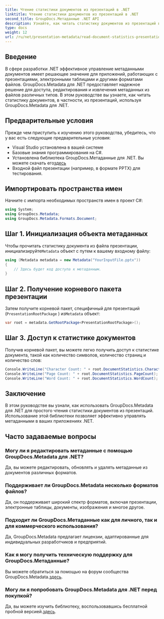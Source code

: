 ```yaml
---
title: Чтение статистики документов из презентаций в .NET
linktitle: Чтение статистики документов из презентаций в .NET
second_title: GroupDocs.Метаданные .NET API
description: Узнайте, как читать статистику документов из презентаций в .NET с помощью GroupDocs.Metadata для эффективного управления метаданными.
type: docs
weight: 12
url: /ru/net/presentation-metadata/read-document-statistics-presentations/
---
```

## Введение
В сфере разработки .NET эффективное управление метаданными документов имеет решающее значение для приложений, работающих с презентациями, электронными таблицами и другими форматами файлов. GroupDocs.Metadata для .NET предоставляет надежное решение для доступа, редактирования и извлечения метаданных из файлов различных типов. В этом руководстве вы узнаете, как читать статистику документов, в частности, из презентаций, используя GroupDocs.Metadata для .NET.
## Предварительные условия
Прежде чем приступить к изучению этого руководства, убедитесь, что у вас есть следующие предварительные условия:
- Visual Studio установлена в вашей системе
- Базовые знания программирования на C#.
- Установлена библиотека GroupDocs.Метаданные для .NET. Вы можете скачать его[здесь](https://releases.groupdocs.com/metadata/net/)
- Входной файл презентации (например, в формате PPTX) для тестирования.

## Импортировать пространства имен
Начните с импорта необходимых пространств имен в проект C#:
```csharp
using System;
using GroupDocs.Metadata;
using GroupDocs.Metadata.Formats.Document;
```
## Шаг 1. Инициализация объекта метаданных
 Чтобы прочитать статистику документа из файла презентации, инициализируйте`Metadata` объект с путем к вашему входному файлу:
```csharp
using (Metadata metadata = new Metadata("YourInputFile.pptx"))
{
    // Здесь будет код доступа к метаданным.
}
```
## Шаг 2. Получение корневого пакета презентации
Затем получите корневой пакет, специфичный для презентаций (`PresentationRootPackage` ) из`Metadata` объект:
```csharp
var root = metadata.GetRootPackage<PresentationRootPackage>();
```
## Шаг 3. Доступ к статистике документов
Получив корневой пакет, вы можете легко получить доступ к статистике документа, такой как количество символов, количество страниц и количество слов:
```csharp
Console.WriteLine("Character Count: " + root.DocumentStatistics.CharacterCount);
Console.WriteLine("Page Count: " + root.DocumentStatistics.PageCount);
Console.WriteLine("Word Count: " + root.DocumentStatistics.WordCount);
```

## Заключение
В этом руководстве вы узнали, как использовать GroupDocs.Metadata для .NET для простого чтения статистики документов из презентаций. Использование этой библиотеки позволяет эффективно управлять метаданными в ваших приложениях .NET.

## Часто задаваемые вопросы
### Могу ли я редактировать метаданные с помощью GroupDocs.Metadata для .NET?
Да, вы можете редактировать, обновлять и удалять метаданные из документов различных форматов.
### Поддерживает ли GroupDocs.Metadata несколько форматов файлов?
Да, он поддерживает широкий спектр форматов, включая презентации, электронные таблицы, документы, изображения и многое другое.
### Подходит ли GroupDocs.Метаданные как для личного, так и для коммерческого использования?
Да, GroupDocs.Metadata предлагает лицензии, адаптированные для индивидуальных разработчиков и предприятий.
### Как я могу получить техническую поддержку для GroupDocs.Метаданные?
 Вы можете обратиться за помощью на форум сообщества GroupDocs.Metadata.[здесь](https://forum.groupdocs.com/c/metadata/14).
### Могу ли я попробовать GroupDocs.Metadata для .NET перед покупкой?
 Да, вы можете изучить библиотеку, воспользовавшись бесплатной пробной версией.[здесь](https://releases.groupdocs.com/).
